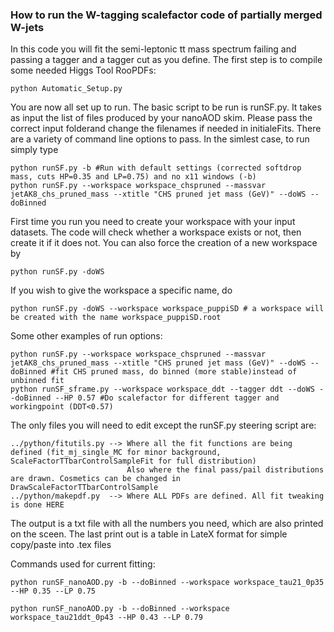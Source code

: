 
### How to run the W-tagging scalefactor code of partially merged W-jets ###

In this code you will fit the semi-leptonic tt mass spectrum failing and passing a tagger and a tagger cut as you define.
The first step is to compile some needed Higgs Tool RooPDFs:

```
python Automatic_Setup.py 

```
You are now all set up to run. The basic script to be run is runSF.py. It takes as input the list of files produced by your nanoAOD skim. 
Please pass the correct input folderand change the filenames if needed in initialeFits.
There are a variety of command line options to pass. In the simlest case, to run simply type
```
python runSF.py -b #Run with default settings (corrected softdrop mass, cuts HP=0.35 and LP=0.75) and no x11 windows (-b)
python runSF.py --workspace workspace_chspruned --massvar jetAK8_chs_pruned_mass --xtitle "CHS pruned jet mass (GeV)" --doWS --doBinned
```
First time you run you need to create your workspace with your input datasets. The code will check whether a workspace exists or not,
then create it if it does not. You can also force the creation of a new workspace by
```
python runSF.py -doWS
```
If you wish to give the workspace a specific name, do
```
python runSF.py -doWS --workspace workspace_puppiSD # a workspace will be created with the name workspace_puppiSD.root
```
Some other examples of run options:
```
python runSF.py --workspace workspace_chspruned --massvar jetAK8_chs_pruned_mass --xtitle "CHS pruned jet mass (GeV)" --doWS --doBinned #fit CHS pruned mass, do binned (more stable)instead of unbinned fit
python runSF_sframe.py --workspace workspace_ddt --tagger ddt --doWS --doBinned --HP 0.57 #Do scalefactor for different tagger and workingpoint (DDT<0.57)
```
The only files you will need to edit except the runSF.py steering script are:
```
../python/fitutils.py --> Where all the fit functions are being defined (fit_mj_single_MC for minor background, ScaleFactorTTbarControlSampleFit for full distribution)
                          Also where the final pass/pail distributions are drawn. Cosmetics can be changed in DrawScaleFactorTTbarControlSample 
../python/makepdf.py  --> Where ALL PDFs are defined. All fit tweaking is done HERE

```
The output is a txt file with all the numbers you need, which are also printed on the sceen. The last print out is a table in LateX format for simple copy/paste
into .tex files

Commands used for current fitting:

```
python runSF_nanoAOD.py -b --doBinned --workspace workspace_tau21_0p35 --HP 0.35 --LP 0.75

python runSF_nanoAOD.py -b --doBinned --workspace workspace_tau21ddt_0p43 --HP 0.43 --LP 0.79
```


